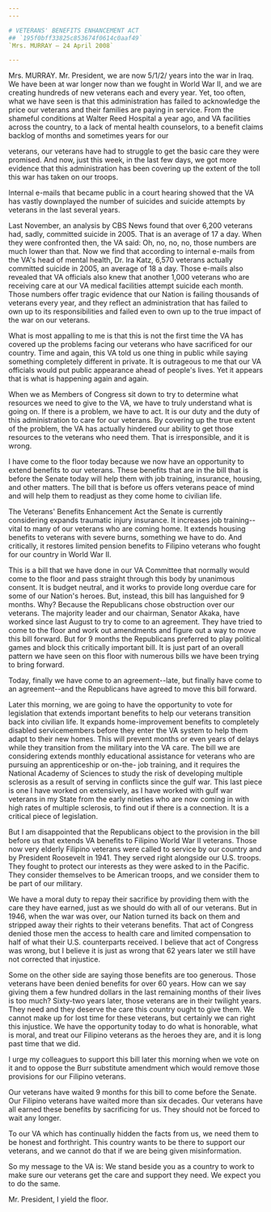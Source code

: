 ```yaml
---
---

# VETERANS' BENEFITS ENHANCEMENT ACT
## `195f0bff33825c853674f0614c0aaf49`
`Mrs. MURRAY — 24 April 2008`

---
```



Mrs. MURRAY. Mr. President, we are now 5/1/2/ years into the war in 
Iraq. We have been at war longer now than we fought in World War II, 
and we are creating hundreds of new veterans each and every year. Yet, 
too often, what we have seen is that this administration has failed to 
acknowledge the price our veterans and their families are paying in 
service. From the shameful conditions at Walter Reed Hospital a year 
ago, and VA facilities across the country, to a lack of mental health 
counselors, to a benefit claims backlog of months and sometimes years 
for our


veterans, our veterans have had to struggle to get the basic care they 
were promised. And now, just this week, in the last few days, we got 
more evidence that this administration has been covering up the extent 
of the toll this war has taken on our troops.

Internal e-mails that became public in a court hearing showed that 
the VA has vastly downplayed the number of suicides and suicide 
attempts by veterans in the last several years.

Last November, an analysis by CBS News found that over 6,200 veterans 
had, sadly, committed suicide in 2005. That is an average of 17 a day. 
When they were confronted then, the VA said: Oh, no, no, no, those 
numbers are much lower than that. Now we find that according to 
internal e-mails from the VA's head of mental health, Dr. Ira Katz, 
6,570 veterans actually committed suicide in 2005, an average of 18 a 
day. Those e-mails also revealed that VA officials also knew that 
another 1,000 veterans who are receiving care at our VA medical 
facilities attempt suicide each month. Those numbers offer tragic 
evidence that our Nation is failing thousands of veterans every year, 
and they reflect an administration that has failed to own up to its 
responsibilities and failed even to own up to the true impact of the 
war on our veterans.

What is most appalling to me is that this is not the first time the 
VA has covered up the problems facing our veterans who have sacrificed 
for our country. Time and again, this VA told us one thing in public 
while saying something completely different in private. It is 
outrageous to me that our VA officials would put public appearance 
ahead of people's lives. Yet it appears that is what is happening again 
and again.

When we as Members of Congress sit down to try to determine what 
resources we need to give to the VA, we have to truly understand what 
is going on. If there is a problem, we have to act. It is our duty and 
the duty of this administration to care for our veterans. By covering 
up the true extent of the problem, the VA has actually hindered our 
ability to get those resources to the veterans who need them. That is 
irresponsible, and it is wrong.

I have come to the floor today because we now have an opportunity to 
extend benefits to our veterans. These benefits that are in the bill 
that is before the Senate today will help them with job training, 
insurance, housing, and other matters. The bill that is before us 
offers veterans peace of mind and will help them to readjust as they 
come home to civilian life.

The Veterans' Benefits Enhancement Act the Senate is currently 
considering expands traumatic injury insurance. It increases job 
training--vital to many of our veterans who are coming home. It extends 
housing benefits to veterans with severe burns, something we have to 
do. And critically, it restores limited pension benefits to Filipino 
veterans who fought for our country in World War II.


This is a bill that we have done in our VA Committee that normally 
would come to the floor and pass straight through this body by 
unanimous consent. It is budget neutral, and it works to provide long 
overdue care for some of our Nation's heroes. But, instead, this bill 
has languished for 9 months. Why? Because the Republicans chose 
obstruction over our veterans. The majority leader and our chairman, 
Senator Akaka, have worked since last August to try to come to an 
agreement. They have tried to come to the floor and work out amendments 
and figure out a way to move this bill forward. But for 9 months the 
Republicans preferred to play political games and block this critically 
important bill. It is just part of an overall pattern we have seen on 
this floor with numerous bills we have been trying to bring forward.

Today, finally we have come to an agreement--late, but finally have 
come to an agreement--and the Republicans have agreed to move this bill 
forward.

Later this morning, we are going to have the opportunity to vote for 
legislation that extends important benefits to help our veterans 
transition back into civilian life. It expands home-improvement 
benefits to completely disabled servicemembers before they enter the VA 
system to help them adapt to their new homes. This will prevent months 
or even years of delays while they transition from the military into 
the VA care. The bill we are considering extends monthly educational 
assistance for veterans who are pursuing an apprenticeship or on-the-
job training, and it requires the National Academy of Sciences to study 
the risk of developing multiple sclerosis as a result of serving in 
conflicts since the gulf war. This last piece is one I have worked on 
extensively, as I have worked with gulf war veterans in my State from 
the early nineties who are now coming in with high rates of multiple 
sclerosis, to find out if there is a connection. It is a critical piece 
of legislation.

But I am disappointed that the Republicans object to the provision in 
the bill before us that extends VA benefits to Filipino World War II 
veterans. Those now very elderly Filipino veterans were called to 
service by our country and by President Roosevelt in 1941. They served 
right alongside our U.S. troops. They fought to protect our interests 
as they were asked to in the Pacific. They consider themselves to be 
American troops, and we consider them to be part of our military.

We have a moral duty to repay their sacrifice by providing them with 
the care they have earned, just as we should do with all of our 
veterans. But in 1946, when the war was over, our Nation turned its 
back on them and stripped away their rights to their veterans benefits. 
That act of Congress denied those men the access to health care and 
limited compensation to half of what their U.S. counterparts received. 
I believe that act of Congress was wrong, but I believe it is just as 
wrong that 62 years later we still have not corrected that injustice.

Some on the other side are saying those benefits are too generous. 
Those veterans have been denied benefits for over 60 years. How can we 
say giving them a few hundred dollars in the last remaining months of 
their lives is too much? Sixty-two years later, those veterans are in 
their twilight years. They need and they deserve the care this country 
ought to give them. We cannot make up for lost time for these veterans, 
but certainly we can right this injustice. We have the opportunity 
today to do what is honorable, what is moral, and treat our Filipino 
veterans as the heroes they are, and it is long past time that we did.

I urge my colleagues to support this bill later this morning when we 
vote on it and to oppose the Burr substitute amendment which would 
remove those provisions for our Filipino veterans.

Our veterans have waited 9 months for this bill to come before the 
Senate. Our Filipino veterans have waited more than six decades. Our 
veterans have all earned these benefits by sacrificing for us. They 
should not be forced to wait any longer.

To our VA which has continually hidden the facts from us, we need 
them to be honest and forthright. This country wants to be there to 
support our veterans, and we cannot do that if we are being given 
misinformation.

So my message to the VA is: We stand beside you as a country to work 
to make sure our veterans get the care and support they need. We expect 
you to do the same.

Mr. President, I yield the floor.